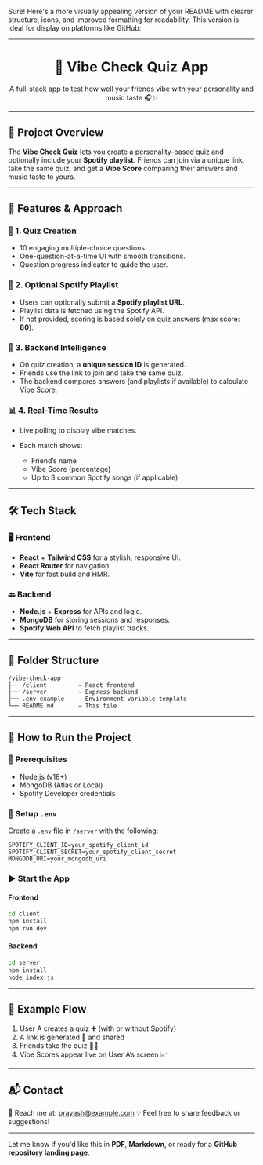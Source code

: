 Sure! Here's a more visually appealing version of your README with clearer structure, icons, and improved formatting for readability. This version is ideal for display on platforms like GitHub:

---

<h1 align="center">🎯 Vibe Check Quiz App</h1>
<p align="center">A full-stack app to test how well your friends vibe with your personality and music taste 🎧✨</p>

---

## 🚀 Project Overview

The **Vibe Check Quiz** lets you create a personality-based quiz and optionally include your **Spotify playlist**. Friends can join via a unique link, take the same quiz, and get a **Vibe Score** comparing their answers and music taste to yours.

---

## 🌟 Features & Approach

### 📝 1. Quiz Creation

* 10 engaging multiple-choice questions.
* One-question-at-a-time UI with smooth transitions.
* Question progress indicator to guide the user.

### 🎵 2. Optional Spotify Playlist

* Users can optionally submit a **Spotify playlist URL**.
* Playlist data is fetched using the Spotify API.
* If not provided, scoring is based solely on quiz answers (max score: **80**).

### 🧠 3. Backend Intelligence

* On quiz creation, a **unique session ID** is generated.
* Friends use the link to join and take the same quiz.
* The backend compares answers (and playlists if available) to calculate Vibe Score.

### 📊 4. Real-Time Results

* Live polling to display vibe matches.
* Each match shows:

  * Friend’s name
  * Vibe Score (percentage)
  * Up to 3 common Spotify songs (if applicable)

---

## 🛠 Tech Stack

### 🖥 Frontend

* **React** + **Tailwind CSS** for a stylish, responsive UI.
* **React Router** for navigation.
* **Vite** for fast build and HMR.

### 🔙 Backend

* **Node.js** + **Express** for APIs and logic.
* **MongoDB** for storing sessions and responses.
* **Spotify Web API** to fetch playlist tracks.

---

## 📁 Folder Structure

```plaintext
/vibe-check-app
├── /client         → React frontend
├── /server         → Express backend
├── .env.example    → Environment variable template
└── README.md       → This file
```

---

## 🧪 How to Run the Project

### 🔧 Prerequisites

* Node.js (v18+)
* MongoDB (Atlas or Local)
* Spotify Developer credentials

### 🚨 Setup `.env`

Create a `.env` file in `/server` with the following:

```env
SPOTIFY_CLIENT_ID=your_spotify_client_id
SPOTIFY_CLIENT_SECRET=your_spotify_client_secret
MONGODB_URI=your_mongodb_uri
```

### ▶️ Start the App

#### Frontend

```bash
cd client
npm install
npm run dev
```

#### Backend

```bash
cd server
npm install
node index.js
```

---

## 🔗 Example Flow

1. User A creates a quiz ➕ (with or without Spotify)
2. A link is generated 🔗 and shared
3. Friends take the quiz 🧠🎶
4. Vibe Scores appear live on User A’s screen 📈

---

## 📬 Contact

📧 Reach me at: [prayash@example.com](mailto:prayash@example.com)
💡 Feel free to share feedback or suggestions!

---

Let me know if you'd like this in **PDF**, **Markdown**, or ready for a **GitHub repository landing page**.
